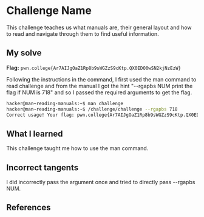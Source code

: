 # Challenge Name
This challenge teaches us what manuals are, their general layout and how to read and navigate through them to find useful information. 

## My solve
**Flag:** `pwn.college{Ar7AIJgOaZ1Rp8b9sWGZzS9cKtp.QX0EDO0wSN2kjNzEzW}`

Following the instructions in the command, I first used the man command to read challenge and from the manual I got the hint "--rgapbs NUM print the flag if NUM is 718" and so I passed the required arguments to get the flag.
```bash
hacker@man~reading-manuals:~$ man challenge
hacker@man~reading-manuals:~$ /challenge/challenge --rgapbs 718
Correct usage! Your flag: pwn.college{Ar7AIJgOaZ1Rp8b9sWGZzS9cKtp.QX0EDO0wSN2kjNzEzW}
```

## What I learned 
This challenge taught me how to use the man command. 

## Incorrect tangents 
I did incorrectly pass the argument once and tried to directly pass --rgapbs NUM.

## References
